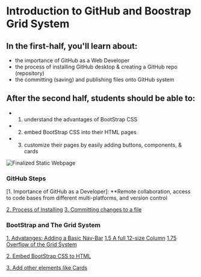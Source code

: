 # Introduction to GitHub and Boostrap Grid System

## In the first-half, you'll learn about:

 - the importance of GitHub as a Web Developer
 - the process of installing GitHub desktop & creating a GitHub repo (repository)
 - the committing (saving) and publishing files onto GitHub system


## After the second half, students should be able to: 

 - 1. understand the advantages of BootStrap CSS
 - 2. embed BootStrap CSS into their HTML pages
 - 3. customize their pages by easily adding buttons, components, & cards  

![Finalized Static Webpage](https://i.imgur.com/3dQAK36.png)

### GitHub Steps
[1. Importance of GitHub as a Developer]: **Remote collaboration, access to code bases from different multi-platforms, and version control 

[2. Process of Installing](https://help.github.com/en/desktop/getting-started-with-github-desktop/creating-your-first-repository-using-github-desktop)
[3. Committing changes to a file](https://i.imgur.com/GLRSidV.gif)

### BootStrap and The Grid System

[1. Advatanges: Adding a Basic Nav-Bar](https://imgur.com/ImoVcut)
[1.5 A full 12-size Column](https://i.imgur.com/CqwNvmZ.gif)
[1.75 Overflow of the Grid System](https://i.imgur.com/hOSGt9F.gif)

[2. Embed BootStrap CSS to HTML](https://i.imgur.com/SJrN3KQ.gif)

[3. Add other elements like Cards](https://i.imgur.com/iVPaAFw.mp4)
